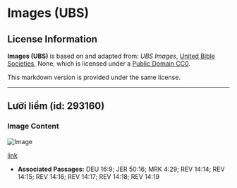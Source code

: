 # Images (UBS)

## License Information

**Images (UBS)** is based on and adapted from: _UBS Images_, [United Bible Societies](https://unitedbiblesocieties.org/), None, which is licensed under a [Public Domain CC0](https://creativecommons.org/public-domain/cc0/).

This markdown version is provided under the same license.



--------------------------------

## Lưỡi liềm (id: 293160)

### Image Content

![Image](https://cdn.aquifer.bible/aquifer-content/resources/Media/WEB-0321_sickle.jpg)

[link](https://cdn.aquifer.bible/aquifer-content/resources/Media/WEB-0321_sickle.jpg)

* **Associated Passages:** DEU 16:9; JER 50:16; MRK 4:29; REV 14:14; REV 14:15; REV 14:16; REV 14:17; REV 14:18; REV 14:19

